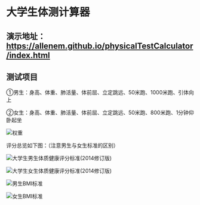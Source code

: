 # 大学生体测计算器
## 演示地址：https://allenem.github.io/physicalTestCalculator/index.html

## 测试项目

①男生：身高、体重、肺活量、体前屈、立定跳远、50米跑、1000米跑、引体向上

②女生：身高、体重、肺活量、体前屈、立定跳远、50米跑、800米跑、1分钟仰卧起坐

![权重](https://imgsa.baidu.com/exp/w=200/sign=15f7aa23bd014a90813e41bd99763971/63d0f703918fa0ec031a719c229759ee3c6ddb45.jpg)

评分总览如下图：（注意男生与女生标准的区别）

![大学生男生体质健康评分标准(2014修订版)](https://imgsa.baidu.com/exp/pic/item/27d647ee3d6d55fb5d9761976b224f4a21a4ddeb.jpg)

![大学生女生体质健康评分标准(2014修订版)](https://imgsa.baidu.com/exp/pic/item/8a95ad1c8701a18b49e305fe982f07082838fe3c.jpg)

![男生BMI标准](https://imgsa.baidu.com/exp/pic/item/7e7f7909c93d70cfaa4a939cfcdcd100bba12bab.jpg)

![女生BMI标准](https://imgsa.baidu.com/exp/pic/item/e78c65899e510fb3ba484d06dd33c895d0430c8a.jpg)